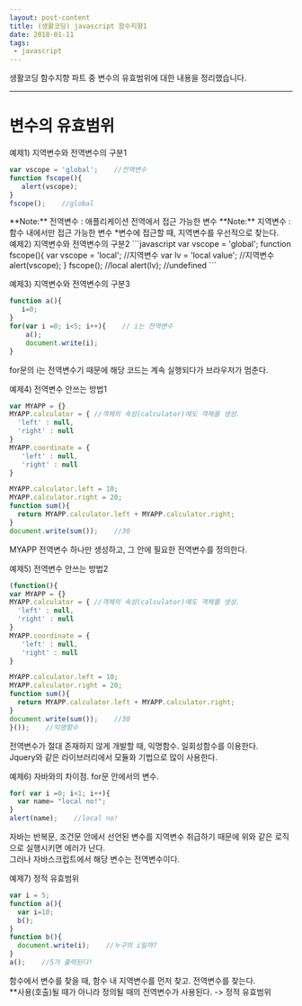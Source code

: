 ```yaml
---
layout: post-content
title: (생활코딩) javascript 함수지향1
date: 2018-01-11
tags:
 - javascript
---
```


생활코딩 함수지향 파트 중 변수의 유효범위에 대한 내용을 정리했습니다.

---


# 변수의 유효범위

예제1) 지역변수와 전역변수의 구분1
```javascript
var vscope = 'global';    //전역변수
function fscope(){
   alert(vscope);
}
fscope();    //global
```
<span class="clr-grey">
**Note:** 전역변수 : 애플리케이션 전역에서 접근 가능한 변수    
**Note:** 지역변수 : 함수 내에서만 접근 가능한 변수    
*변수에 접근할 때, 지역변수를 우선적으로 찾는다.
</span>

</br>
예제2) 지역변수와 전역변수의 구분2
```javascript
var vscope = 'global';   
function fscope(){
   var vscope = 'local';    //지역변수
   var lv = 'local value';   //지역변수
   alert(vscope);
}
fscope();    //local
alert(lv);    //undefined
```


예제3) 지역변수와 전역변수의 구분3
```javascript
function a(){
   i=0;
}
for(var i =0; i<5; i++){    // i는 전역변수
    a();
    document.write(i);
}
```
for문의 i는 전역변수기 때문에 해당 코드는 계속 실행되다가 브라우저가 멈춘다.


예제4) 전역변수 안쓰는 방법1
```javascript
var MYAPP = {}
MYAPP.calculator = { //객체의 속성(calculator)에도 객체를 생성.
  'left' : null,
  'right' : null
}
MYAPP.coordinate = {
   'left' : null,
   'right' : null
}

MYAPP.calculator.left = 10;
MYAPP.calculator.right = 20;
function sum(){
  return MYAPP.calculator.left + MYAPP.calculator.right;
}
document.write(sum());    //30
```
MYAPP 전역변수 하나만 생성하고, 그 안에 필요한 전역변수를 정의한다.


예제5) 전역변수 안쓰는 방법2
```javascript
(function(){
var MYAPP = {}
MYAPP.calculator = { //객체의 속성(calculator)에도 객체를 생성.
  'left' : null,
  'right' : null
}
MYAPP.coordinate = {
   'left' : null,
   'right' : null
}

MYAPP.calculator.left = 10;
MYAPP.calculator.right = 20;
function sum(){
  return MYAPP.calculator.left + MYAPP.calculator.right;
}
document.write(sum());    //30
}());    //익명함수
```
전역변수가 절대 존재하지 않게 개발할 때, 익명함수. 일회성함수를 이용한다.    
Jquery와 같은 라이브러리에서 모듈화 기법으로 많이 사용한다.


예제6) 자바와의 차이점. for문 안에서의 변수.
```javascript
for( var i =0; i<1; i++){
  var name= "local no!";
}
alert(name);    //local no!
```
자바는 반복문, 조건문 안에서 선언된 변수를 지역변수 취급하기 때문에 위와 같은 로직으로 실행시키면 에러가 난다.    
그러나 자바스크립트에서 해당 변수는 전역변수이다.


예제7) 정적 유효범위
```javascript
var i = 5;
function a(){
  var i=10;
  b();
}
function b(){
  document.write(i);    //누구의 i일까?
}
a();    //5가 출력된다!
```
함수에서 변수를 찾을 때, 함수 내 지역변수를 먼저 찾고. 전역변수를 찾는다.    
<span class="clr-note">
**사용(호출)될 때가 아니라 정의될 때의 전역변수가 사용된다. -> 정적 유효범위
</span>